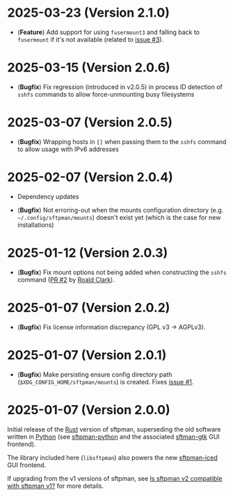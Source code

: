 # 2025-03-23 (Version 2.1.0)

- (**Feature**) Add support for using `fusermount3` and falling back to `fusermount` if it's not available (related to [issue #3](https://github.com/spantaleev/sftpman-rs/issues/3)).

# 2025-03-15 (Version 2.0.6)

- (**Bugfix**) Fix regression (introduced in v2.0.5) in process ID detection of `sshfs` commands to allow force-unmounting busy filesystems

# 2025-03-07 (Version 2.0.5)

- (**Bugfix**) Wrapping hosts in `[]` when passing them to the `sshfs` command to allow usage with IPv6 addresses

# 2025-02-07 (Version 2.0.4)

- Dependency updates

- (**Bugfix**) Not erroring-out when the mounts configuration directory (e.g. `~/.config/sftpman/mounts`) doesn't exist yet (which is the case for new installations)

# 2025-01-12 (Version 2.0.3)

- (**Bugfix**) Fix mount options not being added when constructing the `sshfs` command ([PR #2](https://github.com/spantaleev/sftpman-rs/pull/2) by [Roald Clark](https://github.com/roaldclark)).

# 2025-01-07 (Version 2.0.2)

- (**Bugfix**) Fix license information discrepancy (GPL v3 -> AGPLv3).

# 2025-01-07 (Version 2.0.1)

- (**Bugfix**) Make persisting ensure config directory path (`$XDG_CONFIG_HOME/sftpman/mounts`) is created. Fixes [issue #1](https://github.com/spantaleev/sftpman-rs/issues/1).

# 2025-01-07 (Version 2.0.0)

Initial release of the [Rust](https://www.rust-lang.org/) version of sftpman, superseding the old software written in [Python](https://www.python.org/) (see [sftpman-python](https://github.com/spantaleev/sftpman-python) and the associated [sftman-gtk](https://github.com/spantaleev/sftpman-gtk) GUI frontend).

The library included here (`libsftpman`) also powers the new [sftpman-iced](https://github.com/spantaleev/sftpman-iced-rs) GUI frontend.

If upgrading from the v1 versions of sftpman, see [Is sftpman v2 compatible with sftpman v1?](README.md#is-sftpman-v2-compatible-with-sftpman-v1) for more details.

